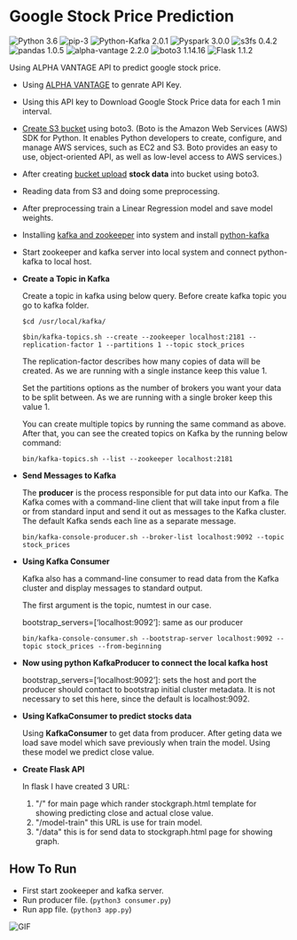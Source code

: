 # Google Stock Price Prediction

![Python 3.6](https://img.shields.io/badge/python-3.6.9-orange) ![pip-3](https://img.shields.io/badge/pip-9.0.1-green) ![Python-Kafka 2.0.1](https://img.shields.io/badge/kafka--python-2.0.1-red) ![Pyspark 3.0.0](https://img.shields.io/badge/pyspark-3.0.0-yellowgreen) ![s3fs 0.4.2](https://img.shields.io/badge/s3fs-0.4.2-blue) ![pandas 1.0.5](https://img.shields.io/badge/pandas-1.0.5-green)
![alpha-vantage 2.2.0](https://img.shields.io/badge/alpha--vantage-2.2.0-critical) ![boto3 1.14.16](https://img.shields.io/badge/boto3-1.14.16-ff69b4) ![Flask 1.1.2](https://img.shields.io/badge/Flask-1.1.2-009e73)

Using ALPHA VANTAGE API to predict google stock price.

- Using [ALPHA VANTAGE](https://www.alphavantage.co/) to genrate API Key.

- Using this API key to Download Google Stock Price data for each 1 min interval.

- [Create S3 bucket](https://boto3.amazonaws.com/v1/documentation/api/latest/guide/s3-example-creating-buckets.html) using boto3. (Boto is the Amazon Web Services (AWS) SDK for Python. It enables Python developers to create, configure, and manage AWS services, such as EC2 and S3. Boto provides an easy to use, object-oriented API, as well as low-level access to AWS services.)

- After creating [bucket upload](https://boto3.amazonaws.com/v1/documentation/api/latest/guide/s3-uploading-files.html) **stock data** into bucket using boto3.

-  Reading data from S3 and doing some preprocessing.

- After preprocessing train a Linear Regression model and save model weights.

- Installing [kafka and zookeeper](https://tecadmin.net/install-apache-kafka-ubuntu/) into system and install [python-kafka](https://pypi.org/project/kafka-python/)

- Start zookeeper and kafka server into local system and connect python-kafka to local host.

- **Create a Topic in Kafka**

    Create a topic in kafka using below query. Before create kafka topic you go to kafka folder.
    ```
    $cd /usr/local/kafka/

    $bin/kafka-topics.sh --create --zookeeper localhost:2181 --replication-factor 1 --partitions 1 --topic stock_prices
    ```
    The replication-factor describes how many copies of data will be created. As we are running with a single instance keep this value 1.

    Set the partitions options as the number of brokers you want your data to be split between. As we are running with a single broker keep this value 1.

    You can create multiple topics by running the same command as above. After that, you can see the created topics on Kafka by the running below command:

    ```
    bin/kafka-topics.sh --list --zookeeper localhost:2181
    ```

- **Send Messages to Kafka**

    The **producer** is the process responsible for put data into our Kafka. The Kafka comes with a command-line client that will take input from a file or from standard input and send it out as messages to the Kafka cluster. The default Kafka sends each line as a separate message.

    ```
    bin/kafka-console-producer.sh --broker-list localhost:9092 --topic stock_prices
    ```

- **Using Kafka Consumer**

    Kafka also has a command-line consumer to read data from the Kafka cluster and display messages to standard output.

    The first argument is the topic, numtest in our case.
    
    bootstrap_servers=[‘localhost:9092’]: same as our producer

    ```
    bin/kafka-console-consumer.sh --bootstrap-server localhost:9092 --topic stock_prices --from-beginning
    ```
- **Now using python KafkaProducer to connect the local kafka host**

    bootstrap_servers=[‘localhost:9092’]: sets the host and port the producer should contact to bootstrap initial cluster metadata. It is not necessary to set this here, since the default is localhost:9092.

- **Using KafkaConsumer to predict stocks data**

    Using **KafkaConsumer** to get data from producer. After geting data we load save model which save previously when train the model. Using these model we predict close value.

- **Create Flask API**

    In flask I have created 3 URL:

    1. "/" for main page which rander stockgraph.html template for showing predicting close and actual close value.
    2. "/model-train" this URL is use for train model.
    3. "/data" this is for send data to stockgraph.html page for showing graph.

## How To Run

- First start zookeeper and kafka server.
- Run producer file. (``` python3 consumer.py ```)
- Run app file. (``` python3 app.py ```)

![GIF](readme_resources/how_to_run_project_on_localhost.gif)